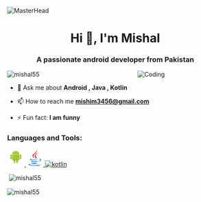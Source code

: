 ![MasterHead](https://blogger.googleusercontent.com/img/b/R29vZ2xl/AVvXsEgo6ZZHuns-ra6qXugYhDCL8KrlOdpFLNlTAfc0UE9n48b7N-BWfRO4Ex0uCvT2ydIacdZPZLtAElzhj_d79-Aunwv92r0INgvjH_PDLfeWzs7j4ZfVbMshwYW9lOemdUQz8nr0YE3L-MDyggFpnB4_UDBpUyQcsDH_yQ6Mrcn8t_vQiYSUFBhIiS2S/s1600/Android-IO22AndroidDevRecap_Header.png)

<h1 align="center">Hi 👋, I'm Mishal</h1>
<h3 align="center">A passionate android developer from Pakistan</h3>

<img align="right" alt="Coding" width="200" src="https://cdn.dribbble.com/users/603800/screenshots/4569474/dribbble-code.gif">

<p align="left"> <img src="https://komarev.com/ghpvc/?username=mishal55&label=Profile%20views&color=0e75b6&style=flat" alt="mishal55" /> </p>

- 💬 Ask me about **Android , Java , Kotlin**

- 📫 How to reach me **mishim3456@gmail.com**

- ⚡ Fun fact: **I am funny**

<!-- <h3 align="left">Connect with me: </h3> -->
<p align="left">
</p>

<h3 align="left">Languages and Tools:</h3>
<p align="left"> <a href="https://developer.android.com" target="_blank" rel="noreferrer"> <img src="https://raw.githubusercontent.com/devicons/devicon/master/icons/android/android-original-wordmark.svg" alt="android" width="40" height="40"/> </a> <a href="https://www.java.com" target="_blank" rel="noreferrer"> <img src="https://raw.githubusercontent.com/devicons/devicon/master/icons/java/java-original.svg" alt="java" width="40" height="40"/> </a> <a href="https://kotlinlang.org" target="_blank" rel="noreferrer"> <img src="https://www.vectorlogo.zone/logos/kotlinlang/kotlinlang-icon.svg" alt="kotlin" width="40" height="40"/> </a> </p>

<p>&nbsp;<img align="center" src="https://github-readme-stats.vercel.app/api?username=mishal55&show_icons=true&locale=en" alt="mishal55" /></p>

<p><img align="center" src="https://github-readme-streak-stats.herokuapp.com/?user=mishal55&" alt="mishal55" /></p>
